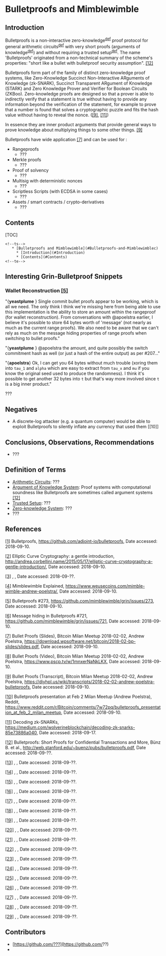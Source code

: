 # Bulletproofs and Mimblewimble

## Introduction

Bulletproofs is a non-interactive zero-knowledge<sup>[def](#zk)</sup> proof protocol for general arithmetic circuits<sup>[def](#ac)</sup> with very short proofs (arguments of knowledge<sup>[def](#afs)</sup>) and without requiring a trusted setup<sup>[def](#ts)</sup>. The name 'Bulletproofs' originated from a non-technical summary of the scheme's properties: "short like a bullet with bulletproof security assumption". [[12]][\[12\]]

Bulletproofs form part of the family of distinct zero-knowledge proof systems, like Zero-Knowledge Succinct Non-Interactive ARguments of Knowledge (zk-SNARK), Succinct Transparent ARgument of Knowledge (STARK) and Zero Knowledge Prover and Verifier for Boolean Circuits (ZKBoo).  Zero-knowledge proofs are designed so that a prover is able to indirectly verify that a statement is true without having to provide any information beyond the verification of the statement, for example to prove that a number is found that solves a cryptographic puzzle and fits the hash value without having to reveal the nonce. ([[9]][\[9\]], [[11]][\[11\]])

In essence they are inner product arguments that provide general ways to prove knowledge about multiplying things to some other things. [[9]][\[9\]]



Bulletproofs have wide application [[7]][\[7\]] and can be used for :

- Rangeproofs
  - ???
- Merkle proofs
  - ???
- Proof of solvency
  - ???
- Multisig with deterministic nonces
  - ???
- Scriptless Scripts (with ECDSA in some cases)
  - ???
- Assets / smart contracts / crypto-derivatives
  - ???



## Contents

[TOC]

```
<!--ts-->
   * [Bulletproofs and Mimblewimble](#Bulletproofs-and-Mimblewimblec)
     * [Introduction](#Introduction)
     * [Contents](#Contents)
<!--te-->
```



## Interesting Grin-Bulletproof Snippets

### Wallet Reconstruction [[5]][\[5\]]

"{**yeastplume** } Single commit bullet proofs appear to be working, which is all we need. The only think I think we're missing here from being able to use this implementation is the ability to store an amount within the rangeproof (for wallet reconstruction). From conversations with @apoelstra earlier, I believe it's possible to store 64 bytes worth of 'message' (not nearly as much as the current range proofs). We also need to be aware that we can't rely as much on the message hiding properties of range proofs when switching to bullet proofs."

"{**yeastplume** } @apoelstra the amount, and quite possibly the switch commitment hash as well (or just a hash of the entire output) as per #207..."

"{**apoelstra**} Ok, I can get you 64 bytes without much trouble (xoring them into `tau_1` and `alpha` which are easy to extract from `tau_x` and `mu` if you know the original seed used to produce the randomness). I think it's possible to get another 32 bytes into `t` but that's way more involved since `t` is a big inner product." 

???

## Negatives

- A discrete-log attacker (e.g. a quantum computer) would be able to exploit Bulletproofs to silently inflate any currency that used them [[10]]

## Conclusions, Observations, Recommendations

- ???

## Definition of Terms

- <u>Arithmetic Circuits</u>:<a name="ac"> </a>???
- <u>Argument of Knowledge System</u>:<a name="afs"> </a>Proof systems with computational soundness like Bulletproofs are sometimes called argument systems [[12]][\[12\]]
- <u>Trusted Setup</u>:<a name="ts"> </a>???
- <u>Zero-knowledge System</u>:<a name="zk"> </a>???
- ???

## References

[[1]][\[1\]] Bulletproofs, https://github.com/adjoint-io/bulletproofs, Date accessed: 2018-09-10.

[\[1\]]: https://github.com/adjoint-io/bulletproofs "Bulletproofs"

[[2]][\[2\]] Elliptic Curve Cryptography: a gentle introduction, http://andrea.corbellini.name/2015/05/17/elliptic-curve-cryptography-a-gentle-introduction/, Date accessed: 2018-09-10.

[\[2\]]: http://andrea.corbellini.name/2015/05/17/elliptic-curve-cryptography-a-gentle-introduction "Elliptic Curve Cryptography: a gentle introduction"

[[3]][\[3\]]  ,  , Date accessed: 2018-09-??. 

[\[3\]]: ???	"???"

[[4]][\[4\]] Mimblewimble Explained, https://www.weusecoins.com/mimble-wimble-andrew-poelstra/, Date accessed: 2018-09-10.

[\[4\]]: https://www.weusecoins.com/mimble-wimble-andrew-poelstra	"Mimblewimble Explained"

[[5]][\[5\]] Bulletproofs #273, https://github.com/mimblewimble/grin/issues/273, Date  accessed: 2018-09-10.

[\[5\]]: https://github.com/mimblewimble/grin/issues/273	"Bulletproofs #273"

[[6]][\[6\]] Message hiding in Bulletproofs #721, https://github.com/mimblewimble/grin/issues/721, Date accessed: 2018-09-10.

[\[6\]]: https://github.com/mimblewimble/grin/issues/721	"Message hiding in Bulletproofs #721"

[[7]][\[7\]] Bullet Proofs (Slides), Bitcoin Milan Meetup 2018-02-02, Andrew Poelstra, https://download.wpsoftware.net/bitcoin/2018-02-bp-slides/slides.pdf, Date accessed: 2018-09-10.

[\[7\]]: https://download.wpsoftware.net/bitcoin/2018-02-bp-slides/slides.pdf "Bullet Proofs (Slides), Bitcoin Milan Meetup 2018-02-02, Andrew Poelstra"

[[8]][\[8\]] Bullet Proofs (Video), Bitcoin Milan Meetup 2018-02-02, Andrew Poelstra, https://www.pscp.tv/w/1mnxerNaNkLKX, Date accessed: 2018-09-10.

[\[8\]]: https://www.pscp.tv/w/1mnxerNaNkLKX "Bullet Proofs (Video), Bitcoin Milan Meetup 2018-02-02, Andrew Poelstra"

[[9]][\[9\]] Bullet Proofs (Transcript), Bitcoin Milan Meetup 2018-02-02, Andrew Poelstra, https://diyhpl.us/wiki/transcripts/2018-02-02-andrew-poelstra-bulletproofs, Date accessed: 2018-09-10.

[\[9\]]: https://diyhpl.us/wiki/transcripts/2018-02-02-andrew-poelstra-bulletproofs "Bullet Proofs (Transcript), Bitcoin Milan Meetup 2018-02-02"

[[10]][\[10\]] Bulletproofs presentation at Feb 2 Milan Meetup (Andrew Poelstra), Reddit, https://www.reddit.com/r/Bitcoin/comments/7w72pq/bulletproofs_presentation_at_feb_2_milan_meetup, Date accessed: 2018-09-10.

[\[10\]]: https://www.reddit.com/r/Bitcoin/comments/7w72pq/bulletproofs_presentation_at_feb_2_milan_meetup "Bulletproofs presentation at Feb 2 Milan Meetup (Andrew Poelstra), Reddit"

[[11]][\[11\]] Decoding zk-SNARKs, https://medium.com/wolverineblockchain/decoding-zk-snarks-85e73886a040, Date accessed: 2018-09-17.

[\[11\]]: https://medium.com/wolverineblockchain/decoding-zk-snarks-85e73886a040 "Decoding zk-SNARKs"

[[12]][\[12\]] Bulletproofs: Short Proofs for Confidential Transactions and More, Bünz B. et al., http://web.stanford.edu/~buenz/pubs/bulletproofs.pdf, Date accessed: 2018-09-??.

[\[12\]]: http://web.stanford.edu/~buenz/pubs/bulletproofs.pdf "Bulletproofs: Short Proofs for Confidential Transactions and More, Bünz B. et al"

[[13]][\[13\]] , , Date accessed: 2018-09-??.

[\[13\]]:  ""

[[14]][\[14\]] , , Date accessed: 2018-09-??.

[\[14\]]:  ""

[[15]][\[15\]] , , Date accessed: 2018-09-??.

[\[15\]]:  ""

[[16]][\[16\]] , , Date accessed: 2018-09-??.

[\[16\]]:  ""

[[17]][\[17\]] , , Date accessed: 2018-09-??.

[\[17\]]:  ""

[[18]][\[18\]] , , Date accessed: 2018-09-??.

[\[18\]]:  ""

[[19]][\[19\]] , , Date accessed: 2018-09-??.

[\[19\]]:  ""

[[20]][\[20\]] , , Date accessed: 2018-09-??.

[\[20\]]:  ""

[[21]][\[2\]] , , Date accessed: 2018-09-??.

[\[21\]]:  ""

[[22]][\[22\]] , , Date accessed: 2018-09-??.

[\[22\]]:  ""

[[23]][\[23\]] , , Date accessed: 2018-09-??.

[\[23\]]:  ""

[[24]][\[24\]] , , Date accessed: 2018-09-??.

[\[24\]]:  ""

[[25]][\[25\]] , , Date accessed: 2018-09-??.

[\[25\]]:  ""

[[26]][\[26\]] , , Date accessed: 2018-09-??.

[\[26\]]:  ""

[[27]][\[27\]] , , Date accessed: 2018-09-??.

[\[27\]]:  ""

[[28]][\[28\]] , , Date accessed: 2018-09-??.

[\[28\]]:  ""

[[29]][\[29\]] , , Date accessed: 2018-09-??.

[\[29\]]:  ""

## Contributors

- [https://github.com/???](https://github.com/??)
- 
